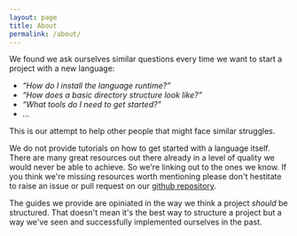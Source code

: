 ```yaml
---
layout: page
title: About
permalink: /about/
---
```


We found we ask ourselves similar questions every time we want to start a project with a new language:

- _&ldquo;How do I install the language runtime?&rdquo;_
- _&ldquo;How does a basic directory structure look like?&rdquo;_
- _&ldquo;What tools do I need to get started?&rdquo;_
- &hellip;

This is our attempt to help other people that might face similar struggles.

We do not provide tutorials on how to get started with a language itself.
There are many great resources out there already in a level of quality we would never be able to achieve.
So we're linking out to the ones we know.
If you think we're missing resources worth mentioning please don't hestitate to raise an issue or pull request on our <a href="https://github.com/vanilla-project/vanilla-project.github.io">github repository</a>.

The guides we provide are opiniated in the way we think a project _should_ be structured.
That doesn't mean it's the best way to structure a project but a way we've seen and successfully implemented ourselves in the past.

